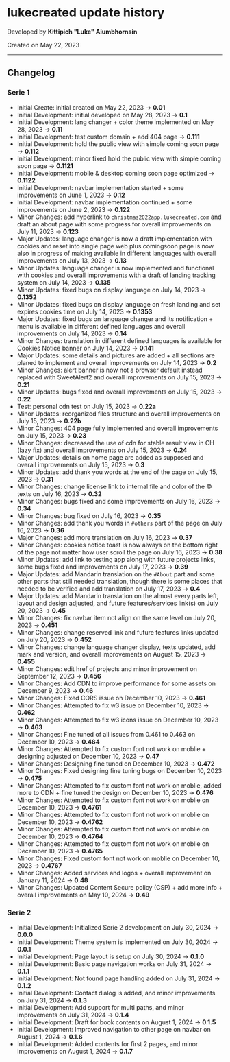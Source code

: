 # lukecreated update history

Developed by __Kittipich "Luke" Aiumbhornsin__

Created on May 22, 2023

---

## Changelog

### Serie 1

- Initial Create: initial created on May 22, 2023 -> __0.01__
- Initial Development: initial developed on May 28, 2023 -> __0.1__
- Initial Development: lang changer + color theme implemented on May 28, 2023 -> __0.11__
- Initial Development: test custom domain + add 404 page -> __0.111__
- Initial Development: hold the public view with simple coming soon page -> __0.112__
- Initial Development: minor fixed hold the public view with simple coming soon page -> __0.1121__
- Initial Development: mobile & desktop coming soon page optimized -> __0.1122__
- Initial Development: navbar implementation started + some improvements on June 1, 2023 -> __0.12__
- Initial Development: navbar implementation continued + some improvements on June 2, 2023 -> __0.122__
- Minor Changes: add hyperlink to `christmas2022app.lukecreated.com` and draft an about page with some progress for overall improvements on July 11, 2023 -> __0.123__
- Major Updates: language changer is now a draft implementation with cookies and reset into single page web plus comingsoon page is now also in progress of making available in different languages with overall improvements on July 13, 2023 -> __0.13__
- Minor Updates: language changer is now implemented and functional with cookies and overall improvements with a draft of landing tracking system on July 14, 2023 -> __0.135__
- Minor Updates: fixed bugs on display language on July 14, 2023 -> __0.1352__
- Minor Updates: fixed bugs on display language on fresh landing and set expires cookies time on July 14, 2023 -> __0.1353__
- Major Updates: fixed bugs on language changer and its notification + menu is available in different defined languages and overall improvements on July 14, 2023 -> __0.14__
- Minor Changes: translation in different defined languages is available for Cookies Notice banner on July 14, 2023 -> __0.141__
- Major Updates: some details and pictures are added + all sections are planed to implement and overall improvements on July 14, 2023 -> __0.2__
- Minor Changes: alert banner is now not a browser default instead replaced with SweetAlert2 and overall improvements on July 15, 2023 -> __0.21__
- Minor Updates: bugs fixed and overall improvements on July 15, 2023 -> __0.22__
- Test: personal cdn test on July 15, 2023 -> __0.22a__
- Minor Updates: reorganized files structure and overall improvements on July 15, 2023 -> __0.22b__
- Minor Changes: 404 page fully implemented and overall improvements on July 15, 2023 -> __0.23__
- Minor Changes: decreased the use of cdn for stable result view in CH (lazy fix) and overall improvements on July 15, 2023 -> __0.24__
- Major Updates: details on home page are added as supposed and overall improvements on July 15, 2023 -> __0.3__
- Minor Updates: add thank you words at the end of the page on July 15, 2023 -> __0.31__
- Minor Changes: change license link to internal file and color of the © texts on July 16, 2023 -> __0.32__
- Minor Changes: bugs fixed and some improvements on July 16, 2023 -> __0.34__
- Minor Changes: bug fixed on July 16, 2023 -> __0.35__
- Minor Changes: add thank you words in `#others` part of the page on July 16, 2023 -> __0.36__
- Major Changes: add more translation on July 16, 2023 -> __0.37__
- Minor Changes: cookies notice toast is now always on the bottom right of the page not matter how user scroll the page on July 16, 2023 -> __0.38__
- Minor Updates: add link to testing app along with future projects links, some bugs fixed and improvements on July 17, 2023 -> __0.39__
- Major Updates: add Mandarin translation on the `#About` part and some other parts that still needed translation, though there is some places that needed to be verified and add translation on July 17, 2023 -> __0.4__
- Major Updates: add Mandarin translation on the almost every parts left, layout and design adjusted, and future features/services link(s) on July 20, 2023 -> __0.45__
- Minor Changes: fix navbar item not align on the same level on July 20, 2023 -> __0.451__
- Minor Changes: change reserved link and future features links updated on July 20, 2023 -> __0.452__
- Minor Changes: change language changer display, texts updated, add mark and version, and overall improvements on August 15, 2023 -> __0.455__
- Minor Changes: edit href of projects and minor improvement on September 12, 2023 -> __0.456__
- Minor Changes: Add CDN to improve performance for some assets on December 9, 2023 -> __0.46__
- Minor Changes: Fixed CORS issue on December 10, 2023 -> __0.461__
- Minor Changes: Attempted to fix w3 issue on December 10, 2023 -> __0.462__
- Minor Changes: Attempted to fix w3 icons issue on December 10, 2023 -> __0.463__
- Minor Changes: Fine tuned of all issues from 0.461 to 0.463 on December 10, 2023 -> __0.464__
- Minor Changes: Attempted to fix custom font not work on moblie + designing adjusted on December 10, 2023 -> __0.47__
- Minor Changes: Designing fine tuned on December 10, 2023 -> __0.472__
- Minor Changes: Fixed designing fine tuning bugs on December 10, 2023 -> __0.475__
- Minor Changes: Attempted to fix custom font not work on moblie, added more to CDN + fine tuned the design on December 10, 2023 -> __0.476__
- Minor Changes: Attempted to fix custom font not work on moblie on December 10, 2023 -> __0.4761__
- Minor Changes: Attempted to fix custom font not work on moblie on December 10, 2023 -> __0.4762__
- Minor Changes: Attempted to fix custom font not work on moblie on December 10, 2023 -> __0.4764__
- Minor Changes: Attempted to fix custom font not work on moblie on December 10, 2023 -> __0.4765__
- Minor Changes: Fixed custom font not work on moblie on December 10, 2023 -> __0.4767__
- Minor Changes: Added services and logos + overall improvement on January 11, 2024 -> __0.48__
- Minor Changes: Updated Content Secure policy (CSP) + add more info + overall improvements on May 10, 2024 -> __0.49__

### Serie 2

- Initial Development: Initialized Serie 2 development on July 30, 2024 -> __0.0.0__
- Initial Development: Theme system is implemented on July 30, 2024 -> __0.0.1__
- Initial Development: Page layout is setup on July 30, 2024 -> __0.1.0__
- Initial Development: Basic page navigation works on July 31, 2024 -> __0.1.1__
- Initial Development: Not found page handling added on July 31, 2024 -> __0.1.2__
- Initial Development: Contact dialog is added, and minor improvements on July 31, 2024 -> __0.1.3__
- Initial Development: Add support for multi paths, and minor improvements on July 31, 2024 -> __0.1.4__
- Initial Development: Draft for book contents on August 1, 2024 -> __0.1.5__
- Initial Development: Improved navigation to other page on navbar on August 1, 2024 -> __0.1.6__
- Initial Development: Added contents for first 2 pages, and minor improvements on August 1, 2024 -> __0.1.7__
